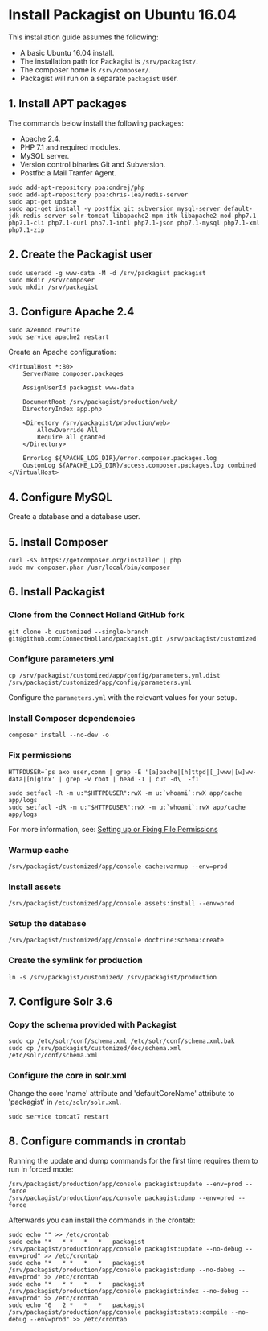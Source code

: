 # Install Packagist on Ubuntu 16.04
This installation guide assumes the following:
* A basic Ubuntu 16.04 install.
* The installation path for Packagist is `/srv/packagist/`.
* The composer home is `/srv/composer/`.
* Packagist will run on a separate `packagist` user.


## 1. Install APT packages
The commands below install the following packages:
* Apache 2.4.
* PHP 7.1 and required modules.
* MySQL server.
* Version control binaries Git and Subversion.
* Postfix: a Mail Tranfer Agent.

```
sudo add-apt-repository ppa:ondrej/php
sudo add-apt-repository ppa:chris-lea/redis-server
sudo apt-get update
sudo apt-get install -y postfix git subversion mysql-server default-jdk redis-server solr-tomcat libapache2-mpm-itk libapache2-mod-php7.1 php7.1-cli php7.1-curl php7.1-intl php7.1-json php7.1-mysql php7.1-xml php7.1-zip
```


## 2. Create the Packagist user
```
sudo useradd -g www-data -M -d /srv/packagist packagist
sudo mkdir /srv/composer
sudo mkdir /srv/packagist
```


## 3. Configure Apache 2.4
```
sudo a2enmod rewrite
sudo service apache2 restart
```

Create an Apache configuration:
```
<VirtualHost *:80>
    ServerName composer.packages

    AssignUserId packagist www-data

    DocumentRoot /srv/packagist/production/web/
    DirectoryIndex app.php

    <Directory /srv/packagist/production/web>
        AllowOverride All
        Require all granted
    </Directory>

    ErrorLog ${APACHE_LOG_DIR}/error.composer.packages.log
    CustomLog ${APACHE_LOG_DIR}/access.composer.packages.log combined
</VirtualHost>
```


## 4. Configure MySQL
Create a database and a database user.


## 5. Install Composer
```
curl -sS https://getcomposer.org/installer | php
sudo mv composer.phar /usr/local/bin/composer
```


## 6. Install Packagist

### Clone from the Connect Holland GitHub fork
```
git clone -b customized --single-branch git@github.com:ConnectHolland/packagist.git /srv/packagist/customized
```

### Configure parameters.yml
```
cp /srv/packagist/customized/app/config/parameters.yml.dist /srv/packagist/customized/app/config/parameters.yml
```

Configure the `parameters.yml` with the relevant values for your setup.

### Install Composer dependencies
```
composer install --no-dev -o
```

### Fix permissions
```
HTTPDUSER=`ps axo user,comm | grep -E '[a]pache|[h]ttpd|[_]www|[w]ww-data|[n]ginx' | grep -v root | head -1 | cut -d\  -f1`

sudo setfacl -R -m u:"$HTTPDUSER":rwX -m u:`whoami`:rwX app/cache app/logs
sudo setfacl -dR -m u:"$HTTPDUSER":rwX -m u:`whoami`:rwX app/cache app/logs
```

For more information, see: [Setting up or Fixing File Permissions](http://symfony.com/doc/2.8/setup/file_permissions.html)

### Warmup cache
```
/srv/packagist/customized/app/console cache:warmup --env=prod
```

### Install assets
```
/srv/packagist/customized/app/console assets:install --env=prod
```

### Setup the database
```
/srv/packagist/customized/app/console doctrine:schema:create
```

### Create the symlink for production
```
ln -s /srv/packagist/customized/ /srv/packagist/production
```


## 7. Configure Solr 3.6

### Copy the schema provided with Packagist
```
sudo cp /etc/solr/conf/schema.xml /etc/solr/conf/schema.xml.bak
sudo cp /srv/packagist/customized/doc/schema.xml /etc/solr/conf/schema.xml
```

### Configure the core in solr.xml
Change the core 'name' attribute and 'defaultCoreName' attribute to 'packagist' in `/etc/solr/solr.xml`.
```
sudo service tomcat7 restart
```


## 8. Configure commands in crontab
Running the update and dump commands for the first time requires them to run in forced mode:
```
/srv/packagist/production/app/console packagist:update --env=prod --force
/srv/packagist/production/app/console packagist:dump --env=prod --force
```

Afterwards you can install the commands in the crontab:
```
sudo echo "" >> /etc/crontab
sudo echo "*   * *   *   *   packagist   /srv/packagist/production/app/console packagist:update --no-debug --env=prod" >> /etc/crontab
sudo echo "*   * *   *   *   packagist   /srv/packagist/production/app/console packagist:dump --no-debug --env=prod" >> /etc/crontab
sudo echo "*   * *   *   *   packagist   /srv/packagist/production/app/console packagist:index --no-debug --env=prod" >> /etc/crontab
sudo echo "0   2 *   *   *   packagist   /srv/packagist/production/app/console packagist:stats:compile --no-debug --env=prod" >> /etc/crontab
```
